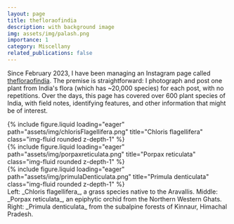 ```yaml
---
layout: page
title: thefloraofindia
description: with background image
img: assets/img/palash.png
importance: 1
category: Miscellany
related_publications: false
---
```


Since February 2023, I have been managing an Instagram page called [thefloraofindia](https://www.instagram.com/thefloraofindia/). The premise is straightforward: I photograph and post one plant from India's flora (which has ~20,000 species) for each post, with no repetitions. Over the days, this page has covered over 600 plant species of India, with field notes, identifying features, and other information that might be of interest.

<div class="row">
    <div class="col-sm mt-3 mt-md-0">
        {% include figure.liquid loading="eager" path="assets/img/chlorisFlagellifera.png" title="Chloris flagellifera" class="img-fluid rounded z-depth-1" %}
    </div>
    <div class="col-sm mt-3 mt-md-0">
        {% include figure.liquid loading="eager" path="assets/img/porpaxreticulata.png" title="Porpax reticulata" class="img-fluid rounded z-depth-1" %}
    </div>
    <div class="col-sm mt-3 mt-md-0">
        {% include figure.liquid loading="eager" path="assets/img/primulaDenticulata.png" title="Primula denticulata" class="img-fluid rounded z-depth-1" %}
    </div>
</div>
<div class="caption">
    Left: _Chloris flagellifera_, a grass species native to the Aravallis. Middle: _Porpax reticulata_, an epiphytic orchid from the Northern Western Ghats. Right: _Primula denticulata_ from the subalpine forests of Kinnaur, Himachal Pradesh.
